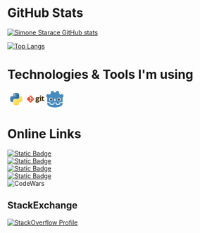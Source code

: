 # GitHub Stats

[![Simone Starace GitHub stats](https://github-readme-stats.vercel.app/api?username=SimoneStarace&count_private=true&show_icons=true&theme=github_dark)](https://github.com/SimoneStarace/github-readme-stats)

[![Top Langs](https://github-readme-stats.vercel.app/api/top-langs/?username=SimoneStarace&layout=compact&theme=github_dark)](https://github.com/SimoneStarace/github-readme-stats)

# Technologies & Tools I'm using

<img height="40" src="https://raw.githubusercontent.com/github/explore/80688e429a7d4ef2fca1e82350fe8e3517d3494d/topics/python/python.png" alt="Python"></img>
<img height="40" src="https://raw.githubusercontent.com/github/explore/80688e429a7d4ef2fca1e82350fe8e3517d3494d/topics/git/git.png" alt="git"></img>
<img height="40" src="https://raw.githubusercontent.com/github/explore/80688e429a7d4ef2fca1e82350fe8e3517d3494d/topics/godot/godot.png" alt="Godot"></img>

# Online Links

[![Static Badge](https://img.shields.io/badge/Simone_Starace-blue?style=for-the-badge&logo=linkedin)](https://www.linkedin.com/in/simone-starace-ba60a9111/)<br />
[![Static Badge](https://img.shields.io/badge/Simone_Starace-red?style=for-the-badge&logo=youtube)](https://www.youtube.com/channel/UCkMlHXJOq3VNSPIejnRZtMw)<br />
[![Static Badge](https://img.shields.io/badge/itch.io-Simone_Starace-grey?style=for-the-badge&logo=itch.io)](https://simone-starace.itch.io/)<br />
[![Static Badge](https://img.shields.io/badge/Stack_Overflow-Simone_Starace-grey?style=for-the-badge&labelColor=orange)](https://stackoverflow.com/users/10933292/simone)<br />
![CodeWars](https://www.codewars.com/users/SimoneStarace/badges/small)

## StackExchange
<!--
<a href="https://stackexchange.com/users/15150922/simone"><img src="https://stackexchange.com/users/flair/15150922.png" width="208" height="58" alt="profile for Simone on Stack Exchange, a network of free, community-driven Q&amp;A sites" title="profile for Simone on Stack Exchange, a network of free, community-driven Q&amp;A sites" /></a>
-->
<a href="https://stackoverflow.com/users/10933292/simone"><img src="https://stackoverflow.com/users/flair/10933292.png?theme=dark" alt="StackOverflow Profile"></a>
